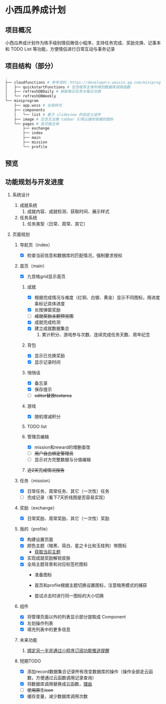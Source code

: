 # 小西瓜养成计划

## 项目概况

小西瓜养成计划作为练手级别情侣微信小程序，支持任务完成、奖励兑换、记事本和 TODO List 等功能，方便情侣进行日常互动与事务记录

## 项目结构（部分）

```bash
.
├── cloudfunctions # 参考资料：https://developers.weixin.qq.com/miniprogram/dev/wxcloud/guide/functions.html
│   ├── quickstartFunctions # 包含程序主体所用的数据库调用函数
│   ├── refreshDBDaily # 刷新每日任务与每日兑换
│   └── refreshDBWeekly
└── miniprogram
    ├── app.wxss # 全局样式
    ├── components
    │   └── list # 基于 slideview 的自定义组件
    ├── image # 包含无法被 tabbar 引用云储存链接的图标
    └── pages # 各页面主体
        ├── exchange
        ├── index
        ├── main
        ├── mission
        └── profile
```

## 预览

## 功能规划与开发进度

1. 系统设计
   1. 成就系统
      1. 成就内容、成就检测、获取时间、展示样式
   2. 任务系统
      1. 任务类型（日常、周常、其它）
   
2. 页面规划
   1. 导航页（index）
      - [x]  检查当前信息和数据库的匹配情况，强制要求授权

   2. 首页（main）
   
      - [x] 九宫格grid显示首页

      1. 成就
         - [x] 根据完成情况与难度（红铜、白银、黄金）显示不同图标，用进度条标记具体进度
         - [x] 长按弹窗奖励
         - [ ] ~~成就奖励主题预览图~~
         - [x] 成就完成检测
         - [x] 建立成就数据集合
           1. 累计积分、游戏参与次数、连续完成任务天数、周年纪念
      2. 背包
         - [x]  显示已兑换奖励
         - [x]  显示记录时间
      3. 悄悄话
         - [x] 备忘录
         - [x] 保存提示
         - [ ] ~~editor替换textarea~~
      4. 游戏
         - [x] 随机增减积分
      5. TODO list
      6. 管理员编辑
   
         - [x] mission和reward的增删查改
         - [ ] ~~用户自由绑定管理员~~
         - [ ] 显示对方完整数据与分值编辑
      7. ~~近2天完成情况报告~~
   
   3. 任务（mission）
      - [x] 日常任务、周常任务、其它（一次性）任务
      - [ ]  完成记录（看下7天折线图是否容易实现）
   
   4. 奖励（exchange）
      - [x] 日常奖励、周常奖励、其它（一次性）奖励
   
   5. 我的（profile）
   
      - [x] 构建设置页面
      - [x] 颜色主题（暗黑、简白、星之卡比和玉桂狗）带图标
        - [获取当前主题](https://developers.weixin.qq.com/miniprogram/dev/api/base/system/wx.getSystemInfoSync.html)
      - [x] 实现成就奖励解锁皮肤
      - [x] 全局主题背景和对应标签栏图标
        - 准备图标

        - 首页和profile根据主题切换设置图标，注意暗黑模式的捕获
        - 尝试点击时进行同一图标的大小切换
   
   6. 组件

      - [x] 将管理页面以外的列表显示部分提取成 Component
      - [x] 左划操作列表
      - [x] 填充列表中的更多信息
   
   7. 未来功能
      1. [绑定另一半并通过小程序订阅功能推送提醒](https://www.zhihu.com/question/52719661)

   8. 短期TODO
   
      - [x] 添加record数据集合记录所有改变数据库的操作（操作全部走云函数，方便通过云函数调用记录查询）
      - [x] 将数据库调用替换成云函数，[理由](https://developers.weixin.qq.com/community/develop/doc/00008603b683680f5d4caf69355c00)
      - [ ] ~~使用原生icon~~
      - [x] 缓存变量，减少数据库调用次数
